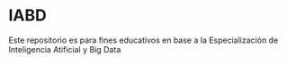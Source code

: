 # IABD
Este repositorio es para fines educativos en base a la Especialización de Inteligencia Atificial y Big Data
